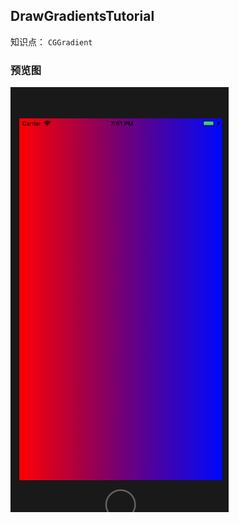 DrawGradientsTutorial
--------------

知识点： `CGGradient`

### 预览图
![DrawGradientsTutorial](./DrawGradientsTutorial.jpg)